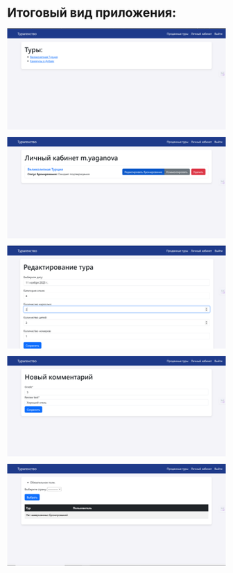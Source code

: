 # Итоговый вид приложения:

![](images/1.PNG)

![](images/2.PNG)

![](images/3.PNG)

![](images/4.PNG)

![](images/5.PNG)
